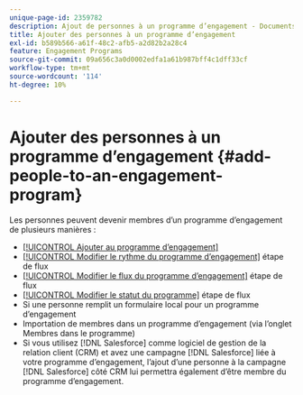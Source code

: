 ```yaml
---
unique-page-id: 2359782
description: Ajout de personnes à un programme d’engagement - Documents Marketo - Documentation du produit
title: Ajouter des personnes à un programme d’engagement
exl-id: b589b566-a61f-48c2-afb5-a2d82b2a28c4
feature: Engagement Programs
source-git-commit: 09a656c3a0d0002edfa1a61b987bff4c1dff33cf
workflow-type: tm+mt
source-wordcount: '114'
ht-degree: 10%

---
```


# Ajouter des personnes à un programme d’engagement {#add-people-to-an-engagement-program}

Les personnes peuvent devenir membres d’un programme d’engagement de plusieurs manières :

* [[!UICONTROL Ajouter au programme d’engagement]](/help/marketo/product-docs/core-marketo-concepts/smart-campaigns/program-flow-actions/add-to-engagement-program.md)
* [[!UICONTROL Modifier le rythme du programme d’engagement]](/help/marketo/product-docs/core-marketo-concepts/smart-campaigns/program-flow-actions/change-engagement-program-cadence.md) étape de flux
* [[!UICONTROL Modifier le flux du programme d’engagement]](/help/marketo/product-docs/core-marketo-concepts/smart-campaigns/program-flow-actions/change-engagement-program-stream.md) étape de flux
* [[!UICONTROL Modifier le statut du programme]](/help/marketo/product-docs/core-marketo-concepts/smart-campaigns/program-flow-actions/change-program-status.md) étape de flux
* Si une personne remplit un formulaire local pour un programme d’engagement
* Importation de membres dans un programme d’engagement (via l’onglet Membres dans le programme)
* Si vous utilisez [!DNL Salesforce] comme logiciel de gestion de la relation client (CRM) et avez une campagne [!DNL Salesforce] liée à votre programme d’engagement, l’ajout d’une personne à la campagne [!DNL Salesforce] côté CRM lui permettra également d’être membre du programme d’engagement.
